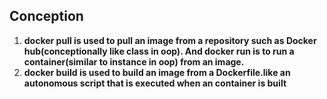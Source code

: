 ## Conception

1. **docker pull is used to pull an image from a repository such as Docker hub(conceptionally like class in oop). And docker run is to run a container(similar to instance in oop) from an image.**
1. **docker build is used to build an image from a Dockerfile.like an autonomous script that is executed when an container is built**